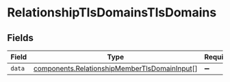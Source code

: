 # RelationshipTlsDomainsTlsDomains


## Fields

| Field                                                                                                    | Type                                                                                                     | Required                                                                                                 | Description                                                                                              |
| -------------------------------------------------------------------------------------------------------- | -------------------------------------------------------------------------------------------------------- | -------------------------------------------------------------------------------------------------------- | -------------------------------------------------------------------------------------------------------- |
| `data`                                                                                                   | [components.RelationshipMemberTlsDomainInput](../../models/shared/relationshipmembertlsdomaininput.md)[] | :heavy_minus_sign:                                                                                       | N/A                                                                                                      |